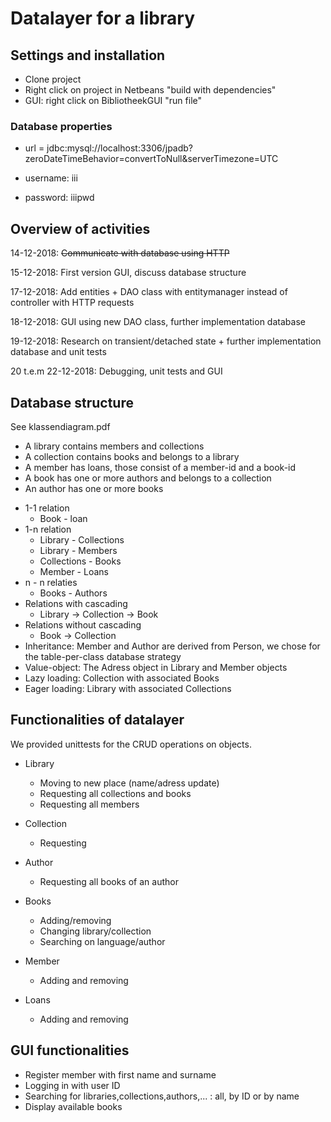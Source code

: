 # Datalayer for a library 

## Settings and installation

- Clone project
- Right click on project in Netbeans "build with dependencies"
- GUI: right click on BibliotheekGUI "run file"

### Database properties
- url = jdbc:mysql://localhost:3306/jpadb?zeroDateTimeBehavior=convertToNull&serverTimezone=UTC

- username: iii

- password: iiipwd

## Overview of activities

14-12-2018: ~~Communicate with database using HTTP~~ 

15-12-2018: First version GUI, discuss database structure

17-12-2018: Add entities + DAO class with entitymanager instead of controller with HTTP requests

18-12-2018: GUI using new DAO class, further implementation database

19-12-2018: Research on transient/detached state + further implementation database and unit tests

20 t.e.m 22-12-2018: Debugging, unit tests and GUI 


## Database structure
See klassendiagram.pdf
- A library contains members and collections
- A collection contains books and belongs to a library
- A member has loans, those consist of a member-id and a book-id
- A book has one or more authors and belongs to a collection
- An author has one or more books

* 1-1 relation
  * Book - loan
* 1-n relation
  * Library - Collections
  * Library - Members
  * Collections - Books
  * Member - Loans
* n - n relaties
  * Books - Authors
* Relations with cascading
  * Library -> Collection -> Book
* Relations without cascading
  * Book -> Collection
* Inheritance: Member and Author are derived from Person, we chose for the table-per-class database strategy
* Value-object: The Adress object in Library and Member objects
* Lazy loading: Collection with associated Books
* Eager loading: Library with associated Collections

## Functionalities of datalayer
We provided unittests for the CRUD operations on objects.
* Library
  * Moving to new place (name/adress update)
  * Requesting all collections and books
  * Requesting all members 
* Collection
  * Requesting 
* Author
  * Requesting all books of an author
* Books
  * Adding/removing
  * Changing library/collection 
  * Searching on language/author
* Member
  * Adding and removing
* Loans
  * Adding and removing
  
  ##

## GUI functionalities
- Register member with first name and surname
- Logging in with user ID
- Searching for libraries,collections,authors,... : all, by ID or by name
- Display available books

